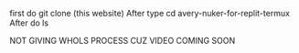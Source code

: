first do git clone (this website)
After type cd avery-nuker-for-replit-termux
After do ls


NOT GIVING WHOLS PROCESS CUZ VIDEO COMING SOON
